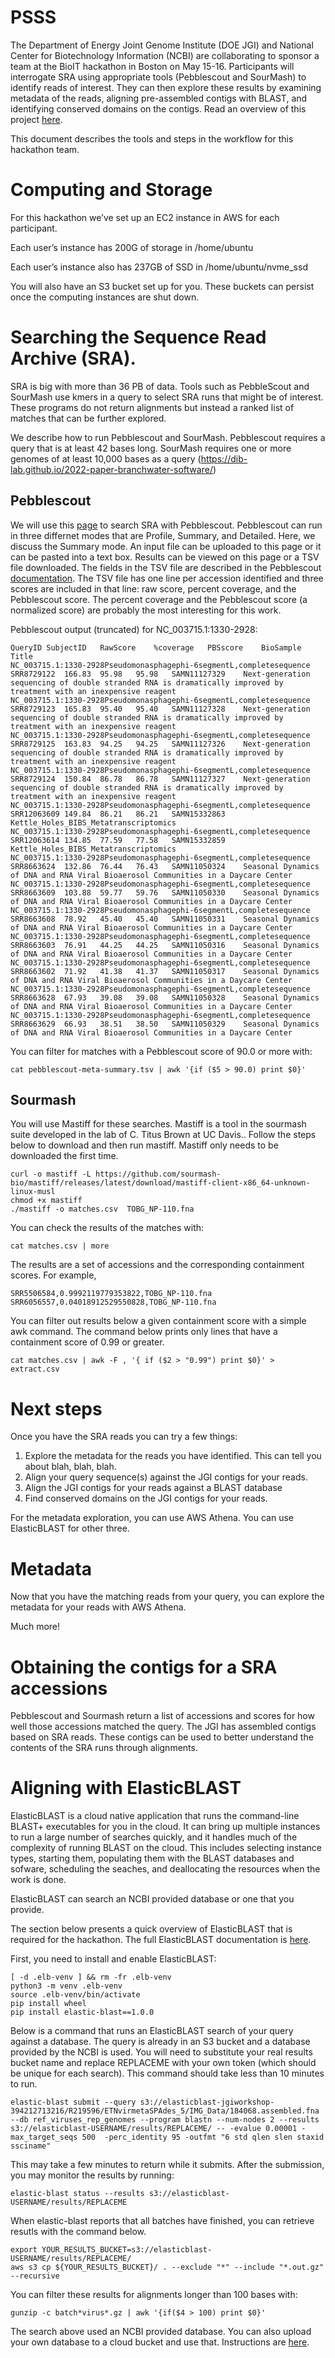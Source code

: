 # PSSS

The Department of Energy Joint Genome Institute (DOE JGI) and National Center for Biotechnology Information (NCBI) are collaborating to sponsor a team at the BioIT hackathon in Boston on May 15-16.  Participants will interrogate SRA using appropriate tools (Pebblescout and SourMash) to identify reads of interest.  They can then explore these results by examining metadata of the reads, aligning pre-assembled contigs with BLAST, and identifying conserved domains on the contigs.  Read an overview of this project [here](https://github.com/ncbi/PSSS-Bytes2Biology/wiki).

This document describes the tools and steps in the workflow for this hackathon team.

# Computing and Storage

For this hackathon we’ve set up an EC2 instance in AWS for each participant.

Each user’s instance has 200G of storage in /home/ubuntu

Each user’s instance also has 237GB of SSD in /home/ubuntu/nvme_ssd

You will also have an S3 bucket set up for you. These buckets can persist once the computing instances are shut down.

# Searching the Sequence Read Archive (SRA).

SRA is big with more than 36 PB of data.  Tools such as PebbleScout and SourMash use kmers in a query to select SRA runs that might be of interest. These programs do not return alignments but instead a ranked list of matches that can be further explored.  

We describe how to run Pebblescout and SourMash.  Pebblescout requires a query that is at least 42 bases long.  SourMash requires one or more genomes of at least 10,000 bases as a query (https://dib-lab.github.io/2022-paper-branchwater-software/)

## Pebblescout
We will use this [page](https://pebblescout.ncbi.nlm.nih.gov/) to search SRA with Pebblescout.  Pebblescout can run in three differnet modes that are Profile, Summary, and Detailed.  Here, we discuss the Summary mode.  An input file can be uploaded to this page or it can be pasted into a text box.  Results can be viewed on this page or a TSV file downloaded.  The fields in the TSV file are described in the Pebblescout [documentation](https://pebblescout.ncbi.nlm.nih.gov/?view=doc).  The TSV file has one line per accession identified and three scores are included in that line: raw score, percent coverage, and the Pebblescout score.  The percent coverage and the Pebblescout score (a normalized score) are probably the most interesting for this work.  

Pebblescout output (truncated) for NC_003715.1:1330-2928:

```
QueryID	SubjectID	RawScore	%coverage	PBSscore	BioSample	Title
NC_003715.1:1330-2928Pseudomonasphagephi-6segmentL,completesequence	SRR8729122	166.83	95.98	95.98	SAMN11127329	Next-generation sequencing of double stranded RNA is dramatically improved by treatment with an inexpensive reagent
NC_003715.1:1330-2928Pseudomonasphagephi-6segmentL,completesequence	SRR8729123	165.83	95.40	95.40	SAMN11127328	Next-generation sequencing of double stranded RNA is dramatically improved by treatment with an inexpensive reagent
NC_003715.1:1330-2928Pseudomonasphagephi-6segmentL,completesequence	SRR8729125	163.83	94.25	94.25	SAMN11127326	Next-generation sequencing of double stranded RNA is dramatically improved by treatment with an inexpensive reagent
NC_003715.1:1330-2928Pseudomonasphagephi-6segmentL,completesequence	SRR8729124	150.84	86.78	86.78	SAMN11127327	Next-generation sequencing of double stranded RNA is dramatically improved by treatment with an inexpensive reagent
NC_003715.1:1330-2928Pseudomonasphagephi-6segmentL,completesequence	SRR12063609	149.84	86.21	86.21	SAMN15332863	Kettle_Holes_BIBS_Metatranscriptomics
NC_003715.1:1330-2928Pseudomonasphagephi-6segmentL,completesequence	SRR12063614	134.85	77.59	77.58	SAMN15332859	Kettle_Holes_BIBS_Metatranscriptomics
NC_003715.1:1330-2928Pseudomonasphagephi-6segmentL,completesequence	SRR8663624	132.86	76.44	76.43	SAMN11050324	Seasonal Dynamics of DNA and RNA Viral Bioaerosol Communities in a Daycare Center
NC_003715.1:1330-2928Pseudomonasphagephi-6segmentL,completesequence	SRR8663609	103.88	59.77	59.76	SAMN11050330	Seasonal Dynamics of DNA and RNA Viral Bioaerosol Communities in a Daycare Center
NC_003715.1:1330-2928Pseudomonasphagephi-6segmentL,completesequence	SRR8663608	78.92	45.40	45.40	SAMN11050331	Seasonal Dynamics of DNA and RNA Viral Bioaerosol Communities in a Daycare Center
NC_003715.1:1330-2928Pseudomonasphagephi-6segmentL,completesequence	SRR8663603	76.91	44.25	44.25	SAMN11050316	Seasonal Dynamics of DNA and RNA Viral Bioaerosol Communities in a Daycare Center
NC_003715.1:1330-2928Pseudomonasphagephi-6segmentL,completesequence	SRR8663602	71.92	41.38	41.37	SAMN11050317	Seasonal Dynamics of DNA and RNA Viral Bioaerosol Communities in a Daycare Center
NC_003715.1:1330-2928Pseudomonasphagephi-6segmentL,completesequence	SRR8663628	67.93	39.08	39.08	SAMN11050328	Seasonal Dynamics of DNA and RNA Viral Bioaerosol Communities in a Daycare Center
NC_003715.1:1330-2928Pseudomonasphagephi-6segmentL,completesequence	SRR8663629	66.93	38.51	38.50	SAMN11050329	Seasonal Dynamics of DNA and RNA Viral Bioaerosol Communities in a Daycare Center
```

You can filter for matches with a Pebblescout score of 90.0 or more with:

```
cat pebblescout-meta-summary.tsv | awk '{if ($5 > 90.0) print $0}' 
```


## Sourmash

You will use Mastiff for these searches.  Mastiff is a tool in the sourmash suite developed in the lab of C. Titus Brown at UC Davis..  Follow the steps below to download and then run mastiff.  Mastiff only needs to be downloaded the first time.

```
curl -o mastiff -L https://github.com/sourmash-bio/mastiff/releases/latest/download/mastiff-client-x86_64-unknown-linux-musl
chmod +x mastiff
./mastiff -o matches.csv  TOBG_NP-110.fna
```

You can check the results of the matches with:

```
cat matches.csv | more
```

The results are a set of accessions and the corresponding containment scores. For example,

```
SRR5506584,0.9992119779353822,TOBG_NP-110.fna
SRR6056557,0.04018912529550828,TOBG_NP-110.fna
```
You can filter out results below a given containment score with a simple awk command.  The command below prints only lines that have a containment score of 0.99 or greater.

```
cat matches.csv | awk -F , '{ if ($2 > "0.99") print $0}' > extract.csv
```

# Next steps
Once you have the SRA reads you can try a few things:

1. Explore the metadata for the reads you have identified.  This can tell you about blah, blah, blah.
2. Align your query sequence(s) against the JGI contigs for your reads.
3. Align the JGI contigs for your reads against a BLAST database 
3. Find conserved domains on the JGI contigs for your reads.

For the metadata exploration, you can use AWS Athena.  You can use ElasticBLAST for other three.


# Metadata
Now that you have the matching reads from your query, you can explore the metadata for your reads with AWS Athena.

Much more!

# Obtaining the contigs for a SRA accessions

Pebblescout and Sourmash return a list of accessions and scores for how well those accessions matched the query.  The JGI has assembled contigs based on SRA reads.  These contigs can be used to better understand the contents of the SRA runs through alignments.

# Aligning with ElasticBLAST

ElasticBLAST is a cloud native application that runs the command-line BLAST+ executables for you in the cloud.  It can bring up multiple instances to run a large number of searches quickly, and it handles much of the complexity of running BLAST on the cloud.  This includes selecting instance types, starting them, populating them with the BLAST databases and sofware, scheduling the seaches, and deallocating the resources when the work is done.

ElasticBLAST can search an NCBI provided database or one that you provide.  

The section below presents a quick overview of ElasticBLAST that is required for the hackathon.  The full ElasticBLAST documentation is [here](https://blast.ncbi.nlm.nih.gov/doc/elastic-blast/elasticblast.html). 

First, you need to install and enable ElasticBLAST:

```
[ -d .elb-venv ] && rm -fr .elb-venv
python3 -m venv .elb-venv
source .elb-venv/bin/activate
pip install wheel
pip install elastic-blast==1.0.0
```
Below is a command that runs an ElasticBLAST search of your query against a database.  The query is already in an S3 bucket and a database provided by the NCBI is used.  You will need to substitute your real results bucket name and replace REPLACEME with your own token (which should be unique for each search).  This command should take less than 10 minutes to run.

```
elastic-blast submit --query s3://elasticblast-jgiworkshop-394212713216/R219596/ETNvirmetaSPAdes_5/IMG_Data/184068.assembled.fna --db ref_viruses_rep_genomes --program blastn --num-nodes 2 --results s3://elasticblast-USERNAME/results/REPLACEME/ -- -evalue 0.00001 -max_target_seqs 500  -perc_identity 95 -outfmt "6 std qlen slen staxid ssciname"
```

This may take a few minutes to return while it submits.  After the submission, you may monitor the results by running:
```
elastic-blast status --results s3://elasticblast-USERNAME/results/REPLACEME
```

When elastic-blast reports that all batches have finished, you can retrieve resutls with the command below.

```
export YOUR_RESULTS_BUCKET=s3://elasticblast-USERNAME/results/REPLACEME/
aws s3 cp ${YOUR_RESULTS_BUCKET}/ . --exclude "*" --include "*.out.gz" --recursive
```

You can filter these results for alignments longer than 100 bases with:

```
gunzip -c batch*virus*.gz | awk '{if($4 > 100) print $0}'
```

The search above used an NCBI provided database.  You can also upload your own database to a cloud bucket and use that.  Instructions are [here](https://blast.ncbi.nlm.nih.gov/doc/elastic-blast/configuration.html#blast-database).







